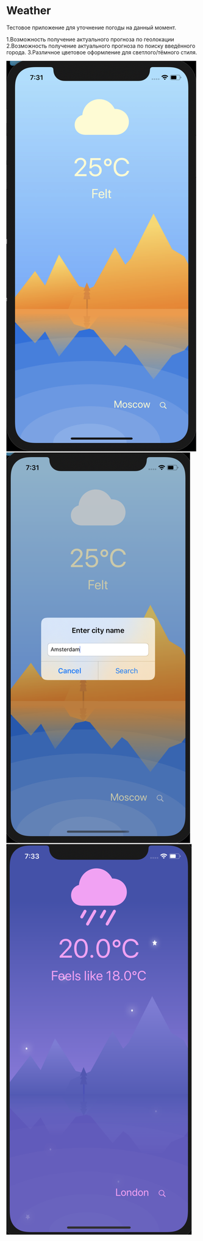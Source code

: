 # Weather
Тестовое приложение для уточнение погоды на данный момент.

1.Возможность получение актуального прогноза по геолокации
2.Возможность получение актуального прогноза по поиску введённого города.
3.Различное цветовое оформление для светлого/тёмного стиля.

![Image alt](https://github.com/ArtemPozdnyakov/Weather/blob/master/Weather/WetherScreens/Screen%20Shot%202020-07-27%20at%207.31.08%20PM.png)
![Image alt](https://github.com/ArtemPozdnyakov/Weather/blob/master/Weather/WetherScreens/Screen%20Shot%202020-07-27%20at%207.31.48%20PM.png)
![Image alt](https://github.com/ArtemPozdnyakov/Weather/blob/master/Weather/WetherScreens/Screen%20Shot%202020-07-27%20at%207.33.43%20PM.png)
